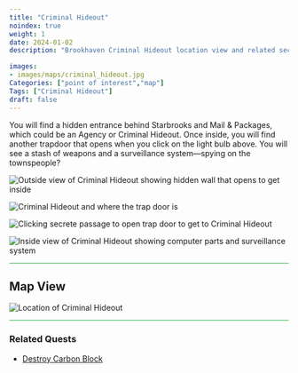 ```yaml
---
title: "Criminal Hideout"
noindex: true
weight: 1
date: 2024-01-02
description: "Brookhaven Criminal Hideout location view and related secrets"

images:
- images/maps/criminal_hideout.jpg
Categories: ["point of interest","map"]
Tags: ["Criminal Hideout"]
draft: false
--- 
```


You will find a hidden entrance behind Starbrooks and Mail & Packages, which could be an Agency or Criminal Hideout. Once inside, you will find another trapdoor that opens when you click on the light bulb above. You will see a stash of weapons and a surveillance system—spying on the townspeople?




![Outside view of Criminal Hideout showing hidden wall that opens to get inside](/images/maps/criminal_hideout.jpg)

![Criminal Hideout and where the trap door is](/images/maps/criminal_hideout_to_trap_door.gif)

![Clicking secrete passage to open trap door to get to Criminal Hideout](/images/maps/criminal_hideout_click_trap_door.gif)

![Inside view of Criminal Hideout showing computer parts and surveillance system](/images/maps/criminal_hideout_inside.jpg)



<hr style="background-color: #28b44c" size=8>

## Map View

![Location of Criminal Hideout](/images/maps/criminal-hideout.png)


<hr style="background-color: #28b44c" size=8>


### Related Quests

- [Destroy Carbon Block](/lore/quests/destroy_carbon_blocks)